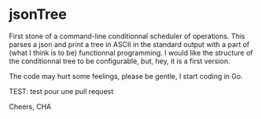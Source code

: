 # jsonTree

First stone of a command-line conditionnal scheduler of operations.
This parses a json and print a tree in ASCII in the standard output with a part of (what I think is to be) functionnal programming.
I would like the structure of the conditionnal tree to be configurable, but, hey, it is a first version.

The code may hurt some feelings, please be gentle, I start coding in Go.

TEST: test pour une pull request

Cheers,
CHA
